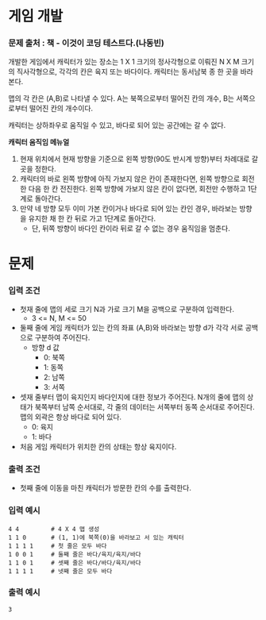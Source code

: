 # 게임 개발
### 문제 출처 : 책 - 이것이 코딩 테스트다.(나동빈)

개발한 게임에서 캐릭터가 있는 장소는 1 X 1 크기의 정사각형으로 이뤄진 N X M 크기의 직사각형으로, 각각의 칸은 육지 또는 바다이다. 캐릭터는 동서남북 종 한 곳을 바라본다.

맵의 각 칸은 (A,B)로 나타낼 수 있다. A는 북쪽으로부터 떨어진 칸의 개수, B는 서쪽으로부터 떨어진 칸의 개수이다.

캐릭터는 상하좌우로 움직일 수 있고, 바다로 되어 있는 공간에는 갈 수 없다.

**캐릭터 움직임 메뉴얼**
1. 현재 위치에서 현재 방향을 기준으로 왼쪽 방향(90도 반시계 방향)부터 차례대로 갈 곳을 정한다.
2. 캐릭터의 바로 왼쪽 방향에 아직 가보지 않은 칸이 존재한다면, 왼쪽 방향으로 회전한 다음 한 칸 전진한다. 왼쪽 방향에 가보지 않은 칸이 없다면, 회전만 수행하고 1단계로 돌아간다.
3. 만약 네 방향 모두 이미 가본 칸이거나 바다로 되어 있는 칸인 경우, 바라보는 방향을 유지한 채 한 칸 뒤로 가고 1단계로 돌아간다.
    - 단, 뒤쪽 방향이 바다인 칸이라 뒤로 갈 수 없는 경우 움직임을 멈춘다.

# 문제
### 입력 조건
- 첫재 줄에 맵의 세로 크기 N과 가로 크기 M을 공백으로 구분하여 입력한다.
    - 3 <= N, M <= 50
- 둘째 줄에 게임 캐릭터가 있는 칸의 좌표 (A,B)와 바라보는 방향 d가 각각 서로 공백으로 구분하여 주어진다.
    - 방향 d 값
        - 0: 북쪽
        - 1: 동쪽
        - 2: 남쪽
        - 3: 서쪽
- 셋재 줄부터 맵이 육지인지 바다인지에 대한 정보가 주어진다. N개의 줄에 맵의 상태가 북쪽부터 남쪽 순서대로, 각 줄의 데이터는 서쪽부터 동쪽 순서대로 주어진다. 맵의 외곽은 항상 바다로 되어 있다.
    - 0: 육지
    - 1: 바다
- 처음 게임 캐릭터가 위치한 칸의 상태는 항상 육지이다.
### 출력 조건
- 첫째 줄에 이동을 마친 캐릭터가 방문한 칸의 수를 출력한다.
### 입력 예시
```
4 4         # 4 X 4 맵 생성
1 1 0       # (1, 1)에 북쪽(0)을 바라보고 서 있는 캐릭터
1 1 1 1     # 첫 줄은 모두 바다
1 0 0 1     # 둘째 줄은 바다/육지/육지/바다
1 1 0 1     # 셋째 줄은 바다/바다/육지/바다
1 1 1 1     # 넷째 줄은 모두 바다
```
### 출력 예시
```
3
```